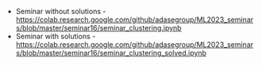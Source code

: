 * Seminar without solutions - https://colab.research.google.com/github/adasegroup/ML2023_seminars/blob/master/seminar16/seminar_clustering.ipynb
* Seminar with solutions - https://colab.research.google.com/github/adasegroup/ML2023_seminars/blob/master/seminar16/seminar_clustering_solved.ipynb
